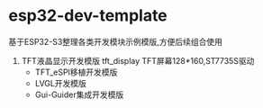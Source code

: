 # esp32-dev-template
基于ESP32-S3整理各类开发模块示例模版,方便后续组合使用
1.  TFT液晶显示开发模版 tft_display
TFT屏幕128*160,ST7735S驱动
    -   TFT_eSPI移植开发模版 
    -   LVGL开发模版
    -   Gui-Guider集成开发模版